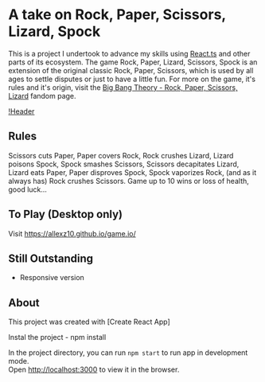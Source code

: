 # A take on Rock, Paper, Scissors, Lizard, Spock

This is a project I undertook to advance my skills using [React.ts](https://reactjs.org/) and other parts of its ecosystem. The game Rock, Paper, Lizard, Scissors, Spock is an extension of the original classic Rock, Paper, Scissors, which is used by all ages to settle disputes or just to have a little fun. For more on the game, it's rules and it's origin, visit the [Big Bang Theory - Rock, Paper, Scissors, Lizard](https://bigbangtheory.fandom.com/wiki/Rock%2C_Paper%2C_Scissors%2C_Lizard%2C_Spock) fandom page.


[!Header](https://github.com/allexz10/allexz10/blob/main/assets/React-App-Google-Chrome-2021-12-28-11-41-33.gif)

## Rules

Scissors cuts Paper, Paper covers Rock, Rock crushes Lizard, Lizard
poisons Spock, Spock smashes Scissors, Scissors decapitates Lizard,
Lizard eats Paper, Paper disproves Spock, Spock vaporizes Rock, (and
as it always has) Rock crushes Scissors. Game up to 10 wins or loss of
health, good luck...

## To Play (Desktop only)

Visit https://allexz10.github.io/game.io/

## Still Outstanding

- Responsive version

## About

This project was created with [Create React App]

Instal the project - npm install

In the project directory, you can run `npm start` to run app in development mode.<br>
Open [http://localhost:3000](http://localhost:3000) to view it in the browser.
